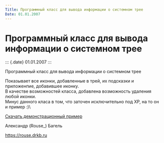 ```yaml
---
Title: Программный класс для вывода информации о системном трее
Date: 01.01.2007
---
```


Программный класс для вывода информации о системном трее
========================================================

::: {.date}
01.01.2007
:::

Программный класс для вывода информации о системном трее

Показывает все иконки, добавленные в трей, их подсказки и приложенпие,
добавившее иконку.\
В качестве возможностей класса, добавлена возможность удаления любой
иконки.\
Минус данного класа в том, что заточен исключительно под ХР, на то он и
пример :)\

 

[Скачать демонстрационный пример](/zip/fwsystrayinfo.zip)

Александр (Rouse\_) Багель

<https://rouse.drkb.ru>
